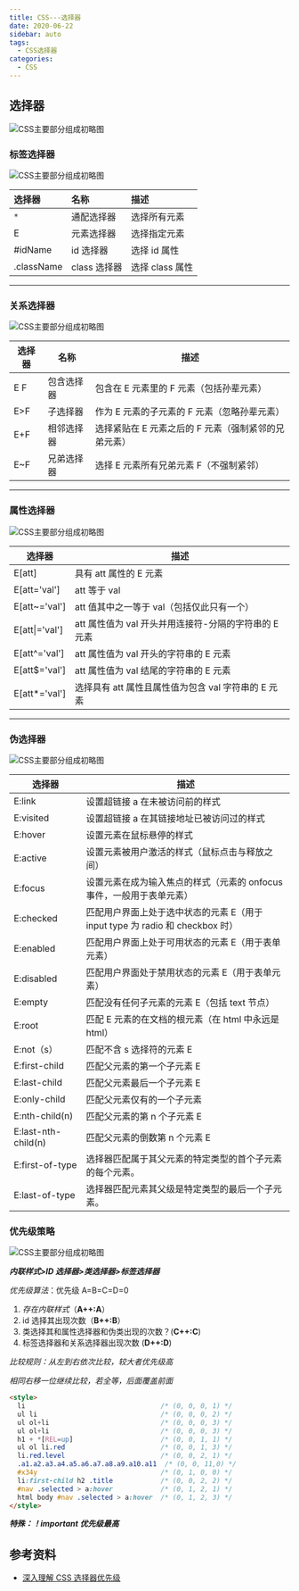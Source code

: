```yaml
---
title: CSS---选择器
date: 2020-06-22
sidebar: auto
tags:
  - CSS选择器
categories:
  - CSS
---
```


## 选择器

![CSS主要部分组成初略图](/images/CSS四类选择器.png)

### **标签选择器**

![CSS主要部分组成初略图](/images/CSS元素选择器.png)

| 选择器     | 名称         | 描述            |
| :--------- | :----------- | :-------------- |
| `*`        | 通配选择器   | 选择所有元素    |
| E          | 元素选择器   | 选择指定元素    |
| #idName    | id 选择器    | 选择 id 属性    |
| .className | class 选择器 | 选择 class 属性 |

---

### **关系选择器**

![CSS主要部分组成初略图](/images/CSS关系选择器.png)

| 选择器 | 名称       | 描述                                                 |
| ------ | ---------- | ---------------------------------------------------- |
| E F    | 包含选择器 | 包含在 E 元素里的 F 元素（包括孙辈元素）             |
| E>F    | 子选择器   | 作为 E 元素的子元素的 F 元素（忽略孙辈元素）         |
| E+F    | 相邻选择器 | 选择紧贴在 E 元素之后的 F 元素（强制紧邻的兄弟元素） |
| E~F    | 兄弟选择器 | 选择 E 元素所有兄弟元素 F（不强制紧邻）              |

---

### **属性选择器**

![CSS主要部分组成初略图](/images/CSS属性选择器.png)

| 选择器         | 描述                                                  |
| -------------- | ----------------------------------------------------- |
| E[att]         | 具有 att 属性的 E 元素                                |
| E[att='val']   | att 等于 val                                          |
| E[att~='val']  | att 值其中之一等于 val（包括仅此只有一个）            |
| E[att\|='val'] | att 属性值为 val 开头并用连接符-分隔的字符串的 E 元素 |
| E[att^='val']  | att 属性值为 val 开头的字符串的 E 元素                |
| E[att$='val']  | att 属性值为 val 结尾的字符串的 E 元素                |
| E[att*='val']  | 选择具有 att 属性且属性值为包含 val 字符串的 E 元素   |

---

### **伪选择器**

![CSS主要部分组成初略图](/images/CSS伪选择器1.png)

| 选择器              | 描述                                                                          |
| ------------------- | ----------------------------------------------------------------------------- |
| E:link              | 设置超链接 a 在未被访问前的样式                                               |
| E:visited           | 设置超链接 a 在其链接地址已被访问过的样式                                     |
| E:hover             | 设置元素在鼠标悬停的样式                                                      |
| E:active            | 设置元素被用户激活的样式（鼠标点击与释放之间）                                |
| E:focus             | 设置元素在成为输入焦点的样式（元素的 onfocus 事件，一般用于表单元素）         |
| E:checked           | 匹配用户界面上处于选中状态的元素 E（用于 input type 为 radio 和 checkbox 时） |
| E:enabled           | 匹配用户界面上处于可用状态的元素 E（用于表单元素）                            |
| E:disabled          | 匹配用户界面处于禁用状态的元素 E（用于表单元素）                              |
| E:empty             | 匹配没有任何子元素的元素 E（包括 text 节点）                                  |
| E:root              | 匹配 E 元素的在文档的根元素（在 html 中永远是 html）                          |
| E:not（s）          | 匹配不含 s 选择符的元素 E                                                     |
| E:first-child       | 匹配父元素的第一个子元素 E                                                    |
| E:last-child        | 匹配父元素最后一个子元素 E                                                    |
| E:only-child        | 匹配父元素仅有的一个子元素                                                    |
| E:nth-child(n)      | 匹配父元素的第 n 个子元素 E                                                   |
| E:last-nth-child(n) | 匹配父元素的倒数第 n 个元素 E                                                 |
| E:first-of-type     | 选择器匹配属于其父元素的特定类型的首个子元素的每个元素。                      |
| E:last-of-type      | 选择器匹配元素其父级是特定类型的最后一个子元素。                              |

### **优先级策略**

![CSS主要部分组成初略图](/images/层叠样式表优先级策略.png)

**_内联样式>ID 选择器>类选择器>标签选择器_**

_优先级算法_：优先级 A=B=C=D=0

1. _存在内联样式_（**A++:A**）
2. id 选择其出现次数（**B++:B**）
3. 类选择其和属性选择器和伪类出现的次数？(**C++:C**)
4. 标签选择器和关系选择器出现次数 (**D++:D**)

_比较规则：从左到右依次比较，较大者优先级高_

_相同右移一位继续比较，若全等，后面覆盖前面_

```html
<style>
  li                                  /* (0, 0, 0, 1) */
  ul li                               /* (0, 0, 0, 2) */
  ul ol+li                            /* (0, 0, 0, 3) */
  ul ol+li                            /* (0, 0, 0, 3) */
  h1 + *[REL=up]                      /* (0, 0, 1, 1) */
  ul ol li.red                        /* (0, 0, 1, 3) */
  li.red.level                        /* (0, 0, 2, 1) */
  .a1.a2.a3.a4.a5.a6.a7.a8.a9.a10.a11  /* (0, 0, 11,0) */
  #x34y                               /* (0, 1, 0, 0) */
  li:first-child h2 .title            /* (0, 0, 2, 2) */
  #nav .selected > a:hover            /* (0, 1, 2, 1) */
  html body #nav .selected > a:hover  /* (0, 1, 2, 3) */
</style>
```

**_特殊：！important 优先级最高_**

## 参考资料

- [深入理解 CSS 选择器优先级](https://www.cnblogs.com/yugege/p/9918232.html)
